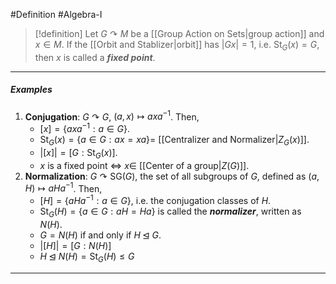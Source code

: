 #Definition #Algebra-I 

> [!definition]
> Let $G \curvearrowright M$ be a [[Group Action on Sets|group action]] and $x\in M$. If the [[Orbit and Stablizer|orbit]] has $|Gx|=1$, i.e. $\text{St}_{G}(x)=G$, then $x$ is called a ***fixed point***.

---
##### Examples
1. **Conjugation**: $G \curvearrowright G$, $(a,x)\mapsto axa^{-1}$. Then, 
	- $[x]=\{ axa^{-1}:a\in G \}$.
	- $\text{St}_{G}(x)=\{ a\in G:ax=xa \}=$ [[Centralizer and Normalizer|$Z_{G}(x)$]].
	- $\left| [x] \right|=[G:\text{St}_{G}(x)]$. 
	- $x$ is a fixed point $\iff$ $x\in$ [[Center of a group|$Z(G)$]].
2. **Normalization**: $G\curvearrowright\text{SG}(G)$, the set of all subgroups of $G$, defined as $(a,H)\mapsto aHa^{-1}$. Then, 
	- $[H]=\{ aHa^{-1}:a\in G \}$, i.e. the conjugation classes of $H$.
	- $\text{St}_{G}(H)=\{ a\in G:aH=Ha \}$ is called the ***normalizer***, written as $N(H)$.
	- $G=N(H)$ if and only if $H\unlhd G$.
	- $\left| [H] \right|=[G:N(H)]$
	- $H\unlhd N(H)= \text{St}_{G}(H)\leq G$
---